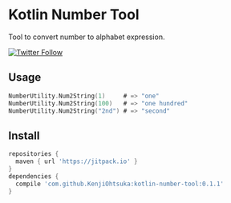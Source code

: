 # Kotlin Number Tool

Tool to convert number to alphabet expression.

[![Twitter Follow](https://img.shields.io/twitter/follow/escamilloIII.svg?style=social)](https://twitter.com/escamilloIII)

## Usage

```kotlin
NumberUtility.Num2String(1)     # => "one"
NumberUtility.Num2String(100)   # => "one hundred"
NumberUtility.Num2String("2nd") # => "second"
```

## Install

```groovy
repositories {
  maven { url 'https://jitpack.io' }
}
dependencies {
  compile 'com.github.KenjiOhtsuka:kotlin-number-tool:0.1.1'
}
```
